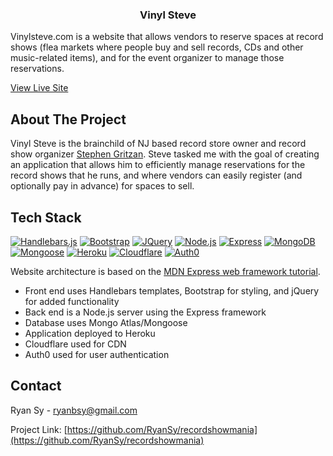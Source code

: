   <h3 align="center">Vinyl Steve</h3>

  <p>
    Vinylsteve.com is a website that allows vendors to reserve spaces at record shows (flea markets where people buy and sell records, CDs and other music-related items), and for the event organizer to manage those reservations.
  </p>

  <p>
    <a href="https://www.vinylsteve.com/">View Live Site</a>
  </p>
</div>
  


## About The Project
Vinyl Steve is the brainchild of NJ based record store owner and record show organizer [Stephen Gritzan](https://www.linkedin.com/in/stephen-gritzan-6a5281a5/). Steve tasked me with the goal of creating an application that allows him to efficiently manage reservations for the record shows that he runs, and where vendors can easily register (and optionally pay in advance) for spaces to sell.


## Tech Stack

[![Handlebars.js][Handlebars.js]][Handlebars-url]
[![Bootstrap][Bootstrap]][Bootstrap-url]
[![JQuery][JQuery]][JQuery-url]
[![Node.js][Node.js]][Node.js-url]
[![Express][Express]][Express-url]
[![MongoDB][MongoDB]][MongoDB-url]
[![Mongoose][Mongoose]][Mongoose-url]
[![Heroku][Heroku]][Heroku-url]
[![Cloudflare][Cloudflare]][Cloudflare-url]
[![Auth0][Auth0]][Auth0-url]

Website architecture is based on the [MDN Express web framework tutorial][MDN-url].

* Front end uses Handlebars templates, Bootstrap for styling, and jQuery for added functionality
* Back end is a Node.js server using the Express framework
* Database uses Mongo Atlas/Mongoose
* Application deployed to Heroku
* Cloudflare used for CDN
* Auth0 used for user authentication

## Contact

Ryan Sy - ryanbsy@gmail.com

Project Link: [https://github.com/RyanSy/recordshowmania](https://github.com/RyanSy/recordshowmania)



<!-- MARKDOWN LINKS & IMAGES -->
[Handlebars.js]: https://img.shields.io/badge/Handlebars.js-000?logo=handlebarsdotjs&logoColor=fff&style=for-the-badge
[Handlebars-url]: https://handlebarsjs.com/
[Bootstrap]: https://img.shields.io/badge/Bootstrap-563D7C?style=for-the-badge&logo=bootstrap&logoColor=white
[Bootstrap-url]: https://getbootstrap.com
[JQuery]: https://img.shields.io/badge/jQuery-0769AD?style=for-the-badge&logo=jquery&logoColor=white
[JQuery-url]: https://jquery.com
[Node.js]: https://img.shields.io/badge/Node.js-5FA04E?logo=nodedotjs&logoColor=fff&style=for-the-badge
[Node.js-url]: https://nodejs.org/en
[Express]: https://img.shields.io/badge/Express-000?logo=express&logoColor=fff&style=for-the-badge
[Express-url]: https://expressjs.com/
[MongoDB]: https://img.shields.io/badge/MongoDB-47A248?logo=mongodb&logoColor=fff&style=for-the-badge
[MongoDB-url]:https://www.mongodb.com/
[Mongoose]: https://img.shields.io/badge/Mongoose-800?logo=mongoose&logoColor=fff&style=for-the-badge
[Mongoose-url]: https://mongoosejs.com/
[Heroku]: https://img.shields.io/badge/Heroku-430098?logo=heroku&logoColor=fff&style=for-the-badge
[Heroku-url]: https://www.heroku.com/
[Cloudflare]: https://img.shields.io/badge/Cloudflare-F38020?logo=cloudflare&logoColor=fff&style=for-the-badge
[Cloudflare-url]: https://www.cloudflare.com/
[Auth0]: https://img.shields.io/badge/Auth0-EB5424?logo=auth0&logoColor=fff&style=for-the-badge
[Auth0-url]: https://auth0.com/
[MDN-url]: https://developer.mozilla.org/en-US/docs/Learn_web_development/Extensions/Server-side/Express_Nodejs/Tutorial_local_library_website
